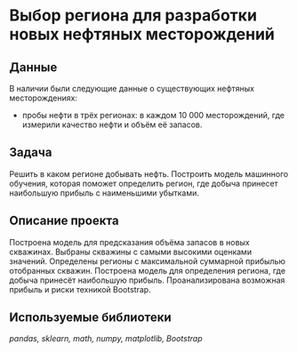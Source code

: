 # Выбор региона для разработки новых нефтяных месторождений

## Данные

В наличии были следующие данные о существующих нефтяных месторождениях:
* пробы нефти в трёх регионах: в каждом 10 000 месторождений, где измерили качество нефти и объём её запасов.
## Задача

Решить в каком регионе добывать нефть. Построить модель машинного обучения, которая поможет определить регион, где добыча принесет наибольшую прибыль с наименьшими убытками.

## Описание проекта

Построена модель для предсказания объёма запасов в новых скважинах.
Выбраны скважины с самыми высокими оценками значений.
Определены регионы с максимальной суммарной прибылью отобранных скважин.
Построена модель для определения региона, где добыча принесёт наибольшую прибыль. Проанализирована возможная прибыль и риски техникой Bootstrap.

## Используемые библиотеки
*pandas, sklearn, math, numpy, matplotlib, Bootstrap*

